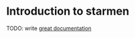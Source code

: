 # Introduction to starmen

TODO: write [great documentation](http://jacobian.org/writing/what-to-write/)
